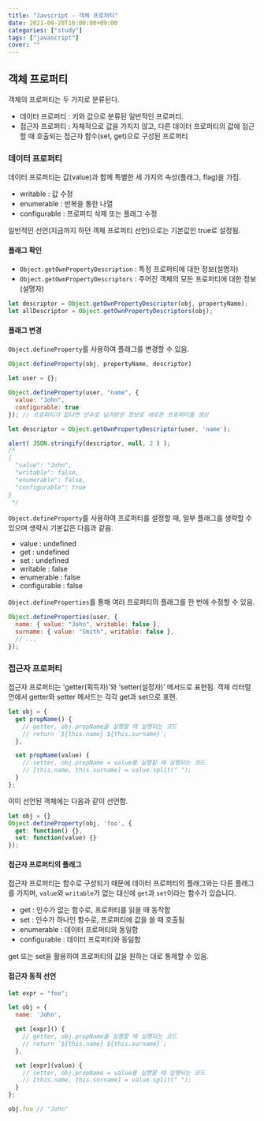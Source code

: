 ```yaml
---
title: "Javscript - 객체 프로퍼티"
date: 2021-09-28T16:00:00+09:00
categories: ["study"]
tags: ["javascript"]
cover: ""
---
```

## 객체 프로퍼티
객체의 프로퍼티는 두 가지로 분류된다.
- 데이터 프로퍼티 : 키와 값으로 분류된 일반적인 프로퍼티.
- 접근자 프로퍼티 : 자체적으로 값을 가지지 않고, 다른 데이터 프로퍼티의 값에 접근할 때 호출되는 접근자 함수(set, get)으로 구성된 프로퍼티

### 데이터 프로퍼티

데이터 프로퍼티는 값(value)과 함께 특별한 세 가지의 속성(플래그, flag)을 가짐.
- writable : 값 수정
- enumerable : 반복을 통한 나열
- configurable : 프로퍼티 삭제 또는 플래그 수정

일반적인 선언(지금까지 하던 객체 프로퍼티 선언)으로는 기본값인 true로 설정됨.

#### 플래그 확인
- `Object.getOwnPropertyDescription` : 특정 프로퍼티에 대한 정보(설명자)
- `Object.getOwnPropertyDescriptors` : 주어진 객체의 모든 프로퍼티에 대한 정보(설명자)

```js
let descriptor = Object.getOwnPropertyDescriptor(obj, propertyName);
let allDescriptor = Object.getOwnPropertyDescriptors(obj);
```

#### 플래그 변경
`Object.defineProperty`를 사용하여 플래그를 변경할 수 있음.
```js
Object.defineProperty(obj, propertyName, descriptor)
```
```js
let user = {};

Object.defineProperty(user, "name", {
  value: "John",
  configurable: true
}); // 프로퍼티가 없다면 인수로 넘겨받은 정보로 새로운 프로퍼티를 생성

let descriptor = Object.getOwnPropertyDescriptor(user, 'name');

alert( JSON.stringify(descriptor, null, 2 ) );
/*
{
  "value": "John",
  "writable": false,
  "enumerable": false,
  "configurable": true
}
 */
```
`Object.defineProperty`를 사용하여 프로퍼티를 설정할 때, 일부 플래그를 생략할 수 있으며 생략시 기본값은 다음과 같음.
- value : undefined
- get : undefined
- set : undefined
- writable : false
- enumerable : false
- configurable : false


`Object.defineProperties`를 통해 여러 프로퍼티의 플래그를 한 번에 수정할 수 있음.

```js
Object.defineProperties(user, {
  name: { value: "John", writable: false },
  surname: { value: "Smith", writable: false },
  // ...
});
```
### 접근자 프로퍼티
접근자 프로퍼티는 'getter(획득자)'와 ‘setter(설정자)’ 메서드로 표현됨.
객체 리터럴 안에서 getter와 setter 메서드는 각각 get과 set으로 표현.

```js
let obj = {
  get propName() {
    // getter, obj.propName을 실행할 때 실행되는 코드
    // return `${this.name} ${this.surname}`;
  },

  set propName(value) {
    // setter, obj.propName = value를 실행할 때 실행되는 코드
    // [this.name, this.surname] = value.split(" ");
  }
};
```

이미 선언된 객체에는 다음과 같이 선언함.
```js
let obj = {}
Object.defineProperty(obj, 'foo', {
  get: function() {},
  set: function(value) {}
});
```


#### 접근자 프로퍼티의 플래그
접근자 프로퍼티는 함수로 구성되기 때문에 데이터 프로퍼티의 플래그와는 다른 플래그를 가지며,
`value`와 `writable`가 없는 대신에 `get`과 `set`이라는 함수가 있습니다.

- get : 인수가 없는 함수로, 프로퍼티를 읽을 때 동작함
- set : 인수가 하나인 함수로, 프로퍼티에 값을 쓸 때 호출됨
- enumerable : 데이터 프로퍼티와 동일함
- configurable : 데이터 프로퍼티와 동일함

get 또는 set을 활용하여 프로퍼티의 값을 원하는 대로 통제할 수 있음.

#### 접근자 동적 선언
```js
let expr = "foo";

let obj = {
  name: 'John',

  get [expr]() {
    // getter, obj.propName을 실행할 때 실행되는 코드
    // return `${this.name} ${this.surname}`;
  },

  set [expr](value) {
    // setter, obj.propName = value를 실행할 때 실행되는 코드
    // [this.name, this.surname] = value.split(" ");
  }
};

obj.foo // "John"
```
